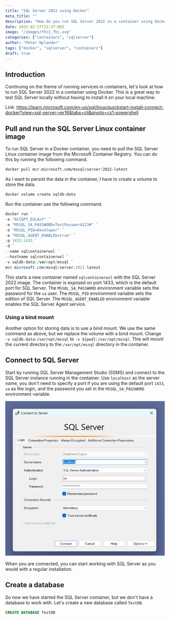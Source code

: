 ```yaml
---
title: "SQL Server 2022 using Docker"
meta_title: ""
description: "How do you run SQL Server 2022 in a container using Docker?" 
date: 2025-02-27T13:37:00Z
image: "/images/fhc1_fhc.svg"
categories: ["containers", "sqlserver"]
author: "Peter Nylander"
tags: ["docker", "sqlserver", "containers"]
draft: true
---
```


## Introduction
Continuing on the theme of running services in containers, let's look at how to run SQL Server 2022 in a container using Docker. This is a great way to test SQL Server locally without having to install it on your local machine.

Link: https://learn.microsoft.com/en-us/sql/linux/quickstart-install-connect-docker?view=sql-server-ver16&tabs=cli&pivots=cs1-powershell

## Pull and run the SQL Server Linux container image
To run SQL Server in a Docker container, you need to pull the SQL Server Linux container image from the Microsoft Container Registry. You can do this by running the following command.
```sh
docker pull mcr.microsoft.com/mssql/server:2022-latest
```

As I want to persist the data in the container, I have to create a volume to store the data.
```sh
docker volume create sqldb-data
```

Run the container use the following command.
```powershell
docker run `
-e "ACCEPT_EULA=Y" `
-e "MSSQL_SA_PASSWORD=TestPassword123#" `
-e "MSSQL_PID=Developer" `
-e "MSSQL_AGENT_ENABLED=true" `
-p 1433:1433 `
-d `
--name sqlcontainerwsl `
--hostname sqlcontainerwsl `
-v sqldb-data:/var/opt/mssql `
mcr.microsoft.com/mssql/server:2022-latest
```

This starts a new container named `sqlcontainerwsl` with the SQL Server 2022 image. The container is exposed on port 1433, which is the default port for SQL Server. The `MSSQL_SA_PASSWORD` environment variable sets the password for the `sa` user. The `MSSQL_PID` environment variable sets the edition of SQL Server. The `MSSQL_AGENT_ENABLED` environment variable enables the SQL Server Agent service.

### Using a bind mount
Another option for storing data is to use a bind mount. We use the same command as above, but we replace the volume with a bind mount.
Change `-v sqldb-data:/var/opt/mssql` to `-v ${pwd}:/var/opt/mssql`.
This will mount the current directory to the `/var/opt/mssql` directory in the container.

## Connect to SQL Server
Start by running SQL Server Management Studio (SSMS) and connect to the SQL Server instance running in the container. Use `localhost` as the server name, you don't need to specify a port if you are using the default port `1433`, `sa` as the login, and the password you set in the `MSSQL_SA_PASSWORD` environment variable.

![alt text](image.png)

When you are connected, you can start working with SQL Server as you would with a regular installation.

## Create a database
So now we have started the SQL Server container, but we don't have a database to work with. Let's create a new database called `TestDB`.
```sql
CREATE DATABASE TestDB
```